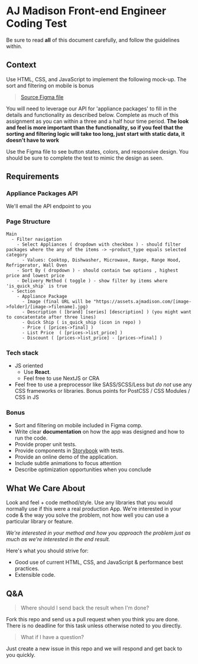 # AJ Madison Front-end Engineer Coding Test

Be sure to read **all** of this document carefully, and follow the guidelines within.

## Context

Use HTML, CSS, and JavaScript to implement the following mock-up.  The sort and filtering on mobile is bonus

> [Source Figma file](https://www.figma.com/file/jjs1gqgBQJhMZP1xSA4O8w/Coding-Test?node-id=0%3A1)

You will need to leverage our API for 'appliance packages' to fill in the details and functionality as described below. Complete as much of this assignment as you can within a three and a half hour time period. 
**The look and feel is more important than the functionality, so if you feel that the sorting and filtering logic will take too long, just start with static data, it doesn't have to work**

Use the Figma file to see button states, colors, and responsive design.  You should be sure to complete the test to mimic the design as seen.


## Requirements

### Appliance Packages API

We'll email the API endpoint to you 

### Page Structure

```
Main
  - Filter navigation
    - Select Appliances ( dropdown with checkbox ) - should filter packages where the any of the items -> ~product_type equals selected category  
      - Values: Cooktop, Dishwasher, Microwave, Range, Range Hood, Refrigerator, Wall Oven  
    - Sort By ( dropdown ) - should contain two options , highest price and lowest price
    - Delivery Method ( toggle ) - show filter by items where 'is_quick_ship` is true
  - Section
    - Appliance Package
      - Image (final URL will be "https://assets.ajmadison.com/[image->folder]/[image->filename].jpg)
      - Description ( [brand] [series] [description] ) (you might want to concatentate after three lines)
      - Quick Ship ( is_quick_ship (icon in repo) )
      - Price ( [prices->final] )
      - List Price  ( [prices->list_price] )
      - Discount ( [prices->list_price] - [prices->final] )
```

### Tech stack

- JS oriented
  - Use **React**.
  - Feel free to use NextJS or CRA
- Feel free to use a preprocessor like SASS/SCSS/Less but _do not_ use any CSS frameworks or libraries. Bonus points for PostCSS / CSS Modules / CSS in JS

### Bonus

- Sort and filtering on mobile included in Figma comp.
- Write clear **documentation** on how the app was designed and how to run the code.
- Provide proper unit tests.
- Provide components in [Storybook](https://storybook.js.org) with tests.
- Provide an online demo of the application.
- Include subtle animations to focus attention
- Describe optimization opportunities when you conclude

## What We Care About

Look and feel + code method/style. Use any libraries that you would normally use if this were a real production App. We're interested in your code & the way you solve the problem, not how well you can use a particular library or feature. 

_We're interested in your method and how you approach the problem just as much as we're interested in the end result._

Here's what you should strive for:

- Good use of current HTML, CSS, and JavaScript & performance best practices.
- Extensible code.

## Q&A

> Where should I send back the result when I'm done?

Fork this repo and send us a pull request when you think you are done. There is no deadline for this task unless otherwise noted to you directly.

> What if I have a question?

Just create a new issue in this repo and we will respond and get back to you quickly.
